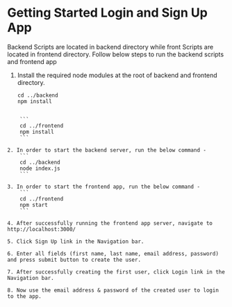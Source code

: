 # Getting Started Login and Sign Up App

Backend Scripts are located in backend directory while front Scripts are located in frontend directory. Follow below steps to run the backend scripts and frontend app

1. Install the required node modules at the root of backend and frontend directory.
    ```
	cd ../backend
    npm install
```

    ```
	cd ../frontend 
    npm install
	```

2. In order to start the backend server, run the below command - 
    ```
	cd ../backend
    node index.js
	```

3. In order to start the frontend app, run the below command - 
    ```
	cd ../frontend
    npm start
	```

4. After successfully running the frontend app server, navigate to http://localhost:3000/

5. Click Sign Up link in the Navigation bar.

6. Enter all fields (first name, last name, email address, password) and press submit button to create the user.

7. After successfully creating the first user, click Login link in the Navigation bar.

8. Now use the email address & password of the created user to login to the app.